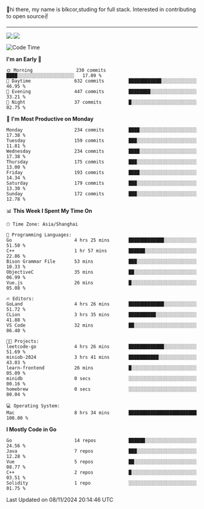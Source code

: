 👋hi there, my name is blkcor,studing for full stack.
Interested in contributing to open source✌️

<hr/>

![](https://github-readme-stats.vercel.app/api?username=blkcor)
<a href="https://github.com/blkcor/github-readme-stats">
    <img align="left" src="https://github-readme-stats.vercel.app/api/top-langs/?username=blkcor&hide=jupyter%20notebook,shaderlab,tex,c%23&langs_count=9" />
</a>


<!--START_SECTION:waka-->
![Code Time](http://img.shields.io/badge/Code%20Time-1%2C420%20hrs%2040%20mins-blue)

**I'm an Early 🐤** 

```text
🌞 Morning                230 commits         ████░░░░░░░░░░░░░░░░░░░░░   17.09 % 
🌆 Daytime                632 commits         ████████████░░░░░░░░░░░░░   46.95 % 
🌃 Evening                447 commits         ████████░░░░░░░░░░░░░░░░░   33.21 % 
🌙 Night                  37 commits          █░░░░░░░░░░░░░░░░░░░░░░░░   02.75 % 
```
📅 **I'm Most Productive on Monday** 

```text
Monday                   234 commits         ████░░░░░░░░░░░░░░░░░░░░░   17.38 % 
Tuesday                  159 commits         ███░░░░░░░░░░░░░░░░░░░░░░   11.81 % 
Wednesday                234 commits         ████░░░░░░░░░░░░░░░░░░░░░   17.38 % 
Thursday                 175 commits         ███░░░░░░░░░░░░░░░░░░░░░░   13.00 % 
Friday                   193 commits         ████░░░░░░░░░░░░░░░░░░░░░   14.34 % 
Saturday                 179 commits         ███░░░░░░░░░░░░░░░░░░░░░░   13.30 % 
Sunday                   172 commits         ███░░░░░░░░░░░░░░░░░░░░░░   12.78 % 
```


📊 **This Week I Spent My Time On** 

```text
🕑︎ Time Zone: Asia/Shanghai

💬 Programming Languages: 
Go                       4 hrs 25 mins       █████████████░░░░░░░░░░░░   51.50 % 
C++                      1 hr 57 mins        ██████░░░░░░░░░░░░░░░░░░░   22.86 % 
Bison Grammar File       53 mins             ███░░░░░░░░░░░░░░░░░░░░░░   10.33 % 
ObjectiveC               35 mins             ██░░░░░░░░░░░░░░░░░░░░░░░   06.99 % 
Vue.js                   26 mins             █░░░░░░░░░░░░░░░░░░░░░░░░   05.08 % 

🔥 Editors: 
GoLand                   4 hrs 26 mins       █████████████░░░░░░░░░░░░   51.72 % 
CLion                    3 hrs 35 mins       ██████████░░░░░░░░░░░░░░░   41.88 % 
VS Code                  32 mins             ██░░░░░░░░░░░░░░░░░░░░░░░   06.40 % 

🐱‍💻 Projects: 
leetcode-go              4 hrs 26 mins       █████████████░░░░░░░░░░░░   51.69 % 
miniob-2024              3 hrs 41 mins       ███████████░░░░░░░░░░░░░░   43.03 % 
learn-frontend           26 mins             █░░░░░░░░░░░░░░░░░░░░░░░░   05.09 % 
minidb                   0 secs              ░░░░░░░░░░░░░░░░░░░░░░░░░   00.16 % 
homebrew                 0 secs              ░░░░░░░░░░░░░░░░░░░░░░░░░   00.04 % 

💻 Operating System: 
Mac                      8 hrs 34 mins       █████████████████████████   100.00 % 
```

**I Mostly Code in Go** 

```text
Go                       14 repos            ██████░░░░░░░░░░░░░░░░░░░   24.56 % 
Java                     7 repos             ███░░░░░░░░░░░░░░░░░░░░░░   12.28 % 
Vue                      5 repos             ██░░░░░░░░░░░░░░░░░░░░░░░   08.77 % 
C++                      2 repos             █░░░░░░░░░░░░░░░░░░░░░░░░   03.51 % 
Solidity                 1 repo              ░░░░░░░░░░░░░░░░░░░░░░░░░   01.75 % 
```




 Last Updated on 08/11/2024 20:14:46 UTC
<!--END_SECTION:waka-->


